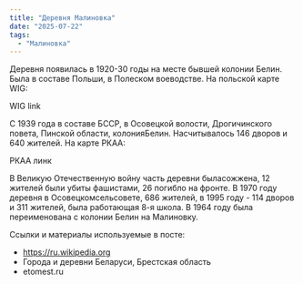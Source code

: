 ```yaml
---
title: "Деревня Малиновка"
date: "2025-07-22"
tags: 
  - "Малиновка"
---
```


Деревня появилась в 1920-30 годы на месте бывшей колонии Белин. Была в составе Польши, в Полеском воеводстве. На польской карте WIG:

WIG link

С 1939 года в составе БССР, в Осовецкой волости, Дрогичинского повета, Пинской области, колонияБелин. Насчитывалось 146 дворов и 640 жителей. На карте РКАА:

РКАА линк

В Великую Отечественную войну часть деревни быласожжена, 12 жителей были убиты фашистами, 26 погибло на фронте. В 1970 году деревня в Осовецкомсельсовете, 686 жителей, в 1995 году - 114 дворов и 311 жителей, была работающая 8-я школа. В 1964 году была переименована с колонии Белин на Малиновку.

Ссылки и материалы используемые в посте:
- https://ru.wikipedia.org
- Города и деревни Беларуси, Брестская область
- etomest.ru
